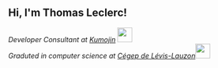 <h2> Hi, I'm Thomas Leclerc! </h2>
<p><em>Developer Consultant at <a href="https://kumojin.com/">Kumojin</a>
<img src="https://media.giphy.com/media/WUlplcMpOCEmTGBtBW/giphy.gif" width="30">
</br>Graduted in computer science at <a href="https://www.cegeplevis.ca/">Cégep de Lévis-Lauzon</a><img src="https://media4.giphy.com/media/cklRuRrKGTT3eeeajp/giphy.gif?cid=ecf05e4790bwdegzdh4wk699s3f52ps9oba2rjpf1ogdjzs5&rid=giphy.gif" width="30"></em></p>

<!--
**thomleclerc/thomleclerc** is a ✨ _special_ ✨ repository because its `README.md` (this file) appears on your GitHub profile.

Here are some ideas to get you started:

- 🔭 I’m currently working on ...
- 🌱 I’m currently learning ...
- 👯 I’m looking to collaborate on ...
- 🤔 I’m looking for help with ...
- 💬 Ask me about ...
- 📫 How to reach me: ...
- 😄 Pronouns: ...
- ⚡ Fun fact: ...
-->
